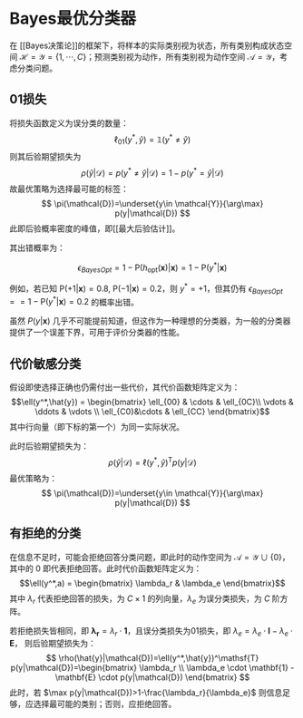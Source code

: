 # Bayes最优分类器

在 [[Bayes决策论]]的框架下，将样本的实际类别视为状态，所有类别构成状态空间 $\mathcal{H}=\mathcal{Y}=\{ 1,\cdots , C \}$；预测类别视为动作，所有类别视为动作空间 $\mathcal{A}=\mathcal{Y}$，考虑分类问题。

## 01损失

将损失函数定义为误分类的数量：
$$ \ell_{01}(y^*,\hat{y})=\mathbb{1}(y^* \neq \hat{y}) $$
则其后验期望损失为
$$ \rho(\hat{y}|\mathcal{D})=p(y^* \neq \hat{y}|\mathcal{D})=1-p(y^* = \hat{y}|\mathcal{D}) $$
故最优策略为选择最可能的标签：
$$ \pi(\mathcal{D})=\underset{y\in \mathcal{Y}}{\arg\max} p(y|\mathcal{D}) $$
此即后验概率密度的峰值，即[[最大后验估计]]。

其出错概率为：

$$\epsilon_{BayesOpt}=1-\mathrm{P}(h_{\mathrm{opt}}(\mathbf{x})|\mathbf{x})=1-\mathrm{P}(y^*|\mathbf{x})$$

例如，若已知 $\mathrm{P}(+1|\mathbf{x})=0.8,\ \mathrm{P}(-1|\mathbf{x})=0.2$，则 $y^*=+1$，但其仍有 $\epsilon_{BayesOpt}==1-\mathrm{P}(y^*|\mathbf{x})=0.2$ 的概率出错。

虽然 $P(y|\mathbf{x})$ 几乎不可能提前知道，但这作为一种理想的分类器，为一般的分类器提供了一个误差下界，可用于评价分类器的性能。

## 代价敏感分类

假设即使选择正确也仍需付出一些代价，其代价函数矩阵定义为：
$$\ell(y^*,\hat{y}) = \begin{bmatrix} 
\ell_{00} & \cdots &  \ell_{0C}\\
 \vdots  & \ddots  & \vdots \\
\ell_{C0}&\cdots & \ell_{CC}
\end{bmatrix}$$
其中行向量（即下标的第一个）为同一实际状况。

此时后验期望损失为：
$$ \rho(\hat{y}|\mathcal{D})=\ell(y^*,\hat{y})^\mathsf{T} p(y|\mathcal{D}) $$
最优策略为：
$$ \pi(\mathcal{D})=\underset{y\in \mathcal{Y}}{\arg\max} p(y|\mathcal{D}) $$

## 有拒绝的分类

在信息不足时，可能会拒绝回答分类问题，即此时的动作空间为 $\mathcal{A}=\mathcal{Y} \cup \{ 0 \}$，其中的 $0$ 即代表拒绝回答。此时代价函数矩阵定义为：
$$\ell(y^*,a) = \begin{bmatrix} 
\lambda_r  & \lambda_e
\end{bmatrix}$$
其中 $\lambda_r$ 代表拒绝回答的损失，为 $C \times 1$ 的列向量，$\lambda_e$ 为误分类损失，为 $C$ 阶方阵。

若拒绝损失皆相同，即 $\mathbf{\lambda_r}= \lambda_r \cdot \mathbf{1}$，且误分类损失为01损失，即 $\lambda_{e}=\lambda_e \cdot \mathbf{I}-\lambda_e \cdot \mathbf{E}$，
则后验期望损失为：
$$ \rho(\hat{y}|\mathcal{D})=\ell(y^*,\hat{y})^\mathsf{T} p(y|\mathcal{D})=\begin{bmatrix} 
\lambda_r   \\
\lambda_e \cdot \mathbf{1} - \mathbf{E} \cdot p(y|\mathcal{D})
\end{bmatrix} $$
此时，若 $\max p(y|\mathcal{D})>1-\frac{\lambda_r}{\lambda_e}$ 则信息足够，应选择最可能的类别；否则，应拒绝回答。
